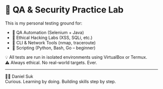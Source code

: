 # 🧪 QA & Security Practice Lab

This is my personal testing ground for:

- 🔹 QA Automation (Selenium + Java)
- 🔹 Ethical Hacking Labs (XSS, SQLi, etc.)
- 🔹 CLI & Network Tools (nmap, traceroute)
- 🔹 Scripting (Python, Bash, Go – beginner)

💡 All tests are run in isolated environments using VirtualBox or Termux.  
⚠️ Always ethical. No real-world targets. Ever.

---

👨‍💻 Daniel Suk  
Curious. Learning by doing. Building skills step by step.
